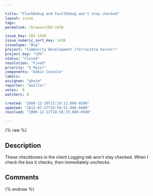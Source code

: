 ```yaml
---

title: "FlushDebug and FaultDebug won't stay checked"
layout: issue
tags: 
permalink: /browse/CDV-1438

issue_key: CDV-1438
issue_numeric_sort_key: 1438
issuetype: "Bug"
project: "Community Development (Terracotta Server)"
project_key: "CDV"
status: "Closed"
resolution: "Fixed"
priority: "2 Major"
components: "Admin Console"
labels: 
assignee: "gkeim"
reporter: "amiller"
votes:  0
watchers: 0

created: "2009-12-10T13:19:11.000-0500"
updated: "2012-07-27T19:59:51.000-0400"
resolved: "2009-12-11T18:50:33.000-0500"

---
```




{% raw %}



## Description

<div markdown="1" class="description">

These checkboxes in the client Logging tab won't stay checked.  When I check the box it checks, then immediately unchecks.



</div>

## Comments



{% endraw %}
